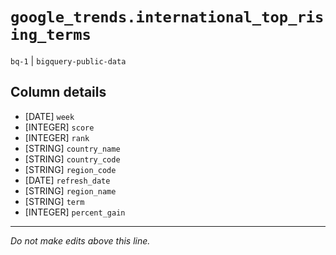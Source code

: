 # `google_trends.international_top_rising_terms`
`bq-1` | `bigquery-public-data`

## Column details
* [DATE]      `week`
* [INTEGER]   `score`
* [INTEGER]   `rank`
* [STRING]    `country_name`
* [STRING]    `country_code`
* [STRING]    `region_code`
* [DATE]      `refresh_date`
* [STRING]    `region_name`
* [STRING]    `term`
* [INTEGER]   `percent_gain`

-------------------------------------------------------------------------------
*Do not make edits above this line.*
